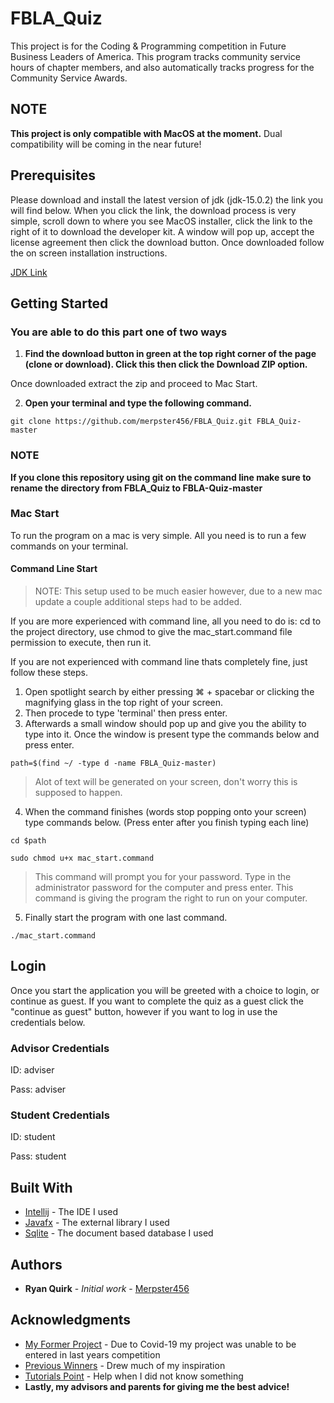 # FBLA_Quiz

This project is for the Coding & Programming competition in Future Business Leaders of America. This program tracks community service hours of chapter members, and also automatically tracks progress for the Community Service Awards.

## NOTE

**This project is only compatible with MacOS at the moment.**
Dual compatibility will be coming in the near future!

## Prerequisites

Please download and install the latest version of jdk (jdk-15.0.2) the link you will find below.
When you click the link, the download process is very simple, scroll down to where you see MacOS installer, click the link to the right of it to download the developer kit. A window will pop up, accept the license agreement then click the download button. Once downloaded follow the on screen installation instructions.

[JDK Link](https://www.oracle.com/java/technologies/javase-jdk15-downloads.html)

## Getting Started

### You are able to do this part one of two ways 

1. **Find the download button in green at the top right corner of the page (clone or download). Click this then click the Download ZIP option.**

Once downloaded extract the zip and proceed to Mac Start.

2. **Open your terminal and type the following command.**

```
git clone https://github.com/merpster456/FBLA_Quiz.git FBLA_Quiz-master
```

### NOTE

**If you clone this repository using git on the command line make sure to rename the directory from FBLA_Quiz to FBLA-Quiz-master**

### Mac Start

To run the program on a mac is very simple. All you need is to run a few commands on your terminal. 

#### Command Line Start 

> NOTE: This setup used to be much easier however, due to a new mac update a couple additional steps had to be added.

If you are more experienced with command line, all you need to do is: cd to the project directory, use chmod to give the mac_start.command file permission to execute, then run it.

If you are not experienced with command line thats completely fine, just follow these steps.

1. Open spotlight search by either pressing ⌘ + spacebar or clicking the magnifying glass in the top right of your screen.
2. Then procede to type 'terminal' then press enter.
3. Afterwards a small window should pop up and give you the ability to type into it. Once the window is present type the commands below and press enter.
```
path=$(find ~/ -type d -name FBLA_Quiz-master)
```
> Alot of text will be generated on your screen, don't worry this is supposed to happen.

4. When the command finishes (words stop popping onto your screen) type commands below. (Press enter after you finish typing each line)
```
cd $path

sudo chmod u+x mac_start.command
```
>This command will prompt you for your password. Type in the administrator password for the computer and press enter. This command is giving the program the right to run on your computer.

5. Finally start the program with one last command.
```
./mac_start.command
```


## Login

Once you start the application you will be greeted with a choice to login, or continue as guest. If you want to complete the quiz as a guest click the "continue as guest" button, however if you want to log in use the credentials below. 

### Advisor Credentials
ID: adviser

Pass: adviser

### Student Credentials
ID: student

Pass: student

## Built With

* [Intellij](https://www.jetbrains.com/idea/) - The IDE I used
* [Javafx](https://openjfx.io/) - The external library I used
* [Sqlite](https://sqlite.org/index.html) - The document based database I used

## Authors

* **Ryan Quirk** - *Initial work* - [Merpster456](https://github.com/Merpster456)

## Acknowledgments

* [My Former Project](https://github.com/Merpster456/fbla-coding) - Due to Covid-19 my project was unable to be entered in last years competition
* [Previous Winners](https://github.com/fbla-competitive-events/coding-programming) - Drew much of my inspiration
* [Tutorials Point](https://www.tutorialspoint.com/javafx/index.htm) - Help when I did not know something
* **Lastly, my advisors and parents for giving me the best advice!**

